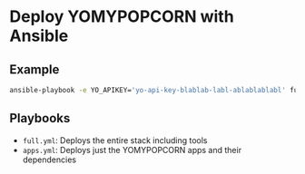 Deploy YOMYPOPCORN with Ansible
===============================

## Example

```sh
ansible-playbook -e YO_APIKEY='yo-api-key-blablab-labl-ablablablabl' full.yml
```

## Playbooks

 - `full.yml`: Deploys the entire stack including tools
 - `apps.yml`: Deploys just the YOMYPOPCORN apps and their dependencies
